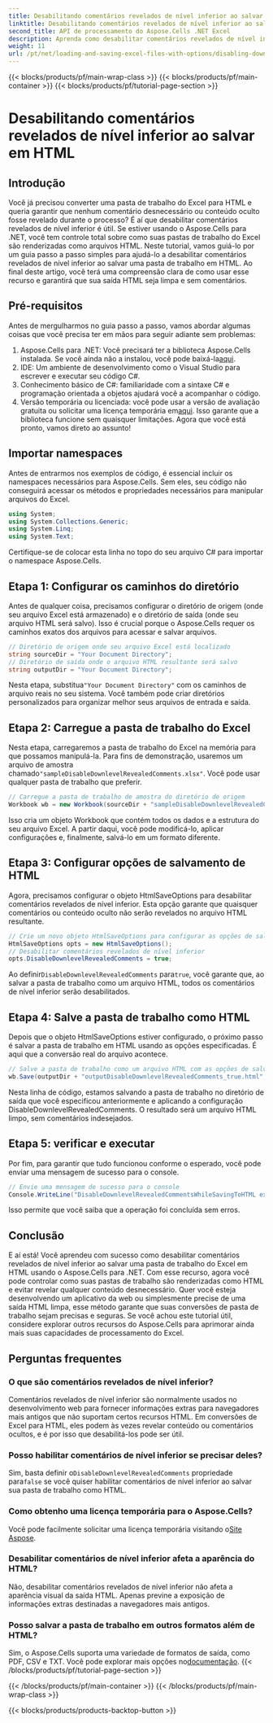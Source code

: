 ```yaml
---
title: Desabilitando comentários revelados de nível inferior ao salvar em HTML
linktitle: Desabilitando comentários revelados de nível inferior ao salvar em HTML
second_title: API de processamento do Aspose.Cells .NET Excel
description: Aprenda como desabilitar comentários revelados de nível inferior ao salvar uma pasta de trabalho do Excel em HTML usando o Aspose.Cells para .NET com este guia passo a passo detalhado.
weight: 11
url: /pt/net/loading-and-saving-excel-files-with-options/disabling-downlevel-revealed-comments/
---
```


{{< blocks/products/pf/main-wrap-class >}}
{{< blocks/products/pf/main-container >}}
{{< blocks/products/pf/tutorial-page-section >}}

# Desabilitando comentários revelados de nível inferior ao salvar em HTML

## Introdução
Você já precisou converter uma pasta de trabalho do Excel para HTML e queria garantir que nenhum comentário desnecessário ou conteúdo oculto fosse revelado durante o processo? É aí que desabilitar comentários revelados de nível inferior é útil. Se estiver usando o Aspose.Cells para .NET, você tem controle total sobre como suas pastas de trabalho do Excel são renderizadas como arquivos HTML. Neste tutorial, vamos guiá-lo por um guia passo a passo simples para ajudá-lo a desabilitar comentários revelados de nível inferior ao salvar uma pasta de trabalho em HTML. 
Ao final deste artigo, você terá uma compreensão clara de como usar esse recurso e garantirá que sua saída HTML seja limpa e sem comentários.
## Pré-requisitos
Antes de mergulharmos no guia passo a passo, vamos abordar algumas coisas que você precisa ter em mãos para seguir adiante sem problemas:
1. Aspose.Cells para .NET: Você precisará ter a biblioteca Aspose.Cells instalada. Se você ainda não a instalou, você pode baixá-la[aqui](https://releases.aspose.com/cells/net/).
2. IDE: Um ambiente de desenvolvimento como o Visual Studio para escrever e executar seu código C#.
3. Conhecimento básico de C#: familiaridade com a sintaxe C# e programação orientada a objetos ajudará você a acompanhar o código.
4.  Versão temporária ou licenciada: você pode usar a versão de avaliação gratuita ou solicitar uma licença temporária em[aqui](https://purchase.aspose.com/temporary-license/). Isso garante que a biblioteca funcione sem quaisquer limitações.
Agora que você está pronto, vamos direto ao assunto!
## Importar namespaces
Antes de entrarmos nos exemplos de código, é essencial incluir os namespaces necessários para Aspose.Cells. Sem eles, seu código não conseguirá acessar os métodos e propriedades necessários para manipular arquivos do Excel.
```csharp
using System;
using System.Collections.Generic;
using System.Linq;
using System.Text;
```
Certifique-se de colocar esta linha no topo do seu arquivo C# para importar o namespace Aspose.Cells.
## Etapa 1: Configurar os caminhos do diretório
Antes de qualquer coisa, precisamos configurar o diretório de origem (onde seu arquivo Excel está armazenado) e o diretório de saída (onde seu arquivo HTML será salvo). Isso é crucial porque o Aspose.Cells requer os caminhos exatos dos arquivos para acessar e salvar arquivos.
```csharp
// Diretório de origem onde seu arquivo Excel está localizado
string sourceDir = "Your Document Directory";
// Diretório de saída onde o arquivo HTML resultante será salvo
string outputDir = "Your Document Directory";
```
 Nesta etapa, substitua`"Your Document Directory"` com os caminhos de arquivo reais no seu sistema. Você também pode criar diretórios personalizados para organizar melhor seus arquivos de entrada e saída.
## Etapa 2: Carregue a pasta de trabalho do Excel
 Nesta etapa, carregaremos a pasta de trabalho do Excel na memória para que possamos manipulá-la. Para fins de demonstração, usaremos um arquivo de amostra chamado`"sampleDisableDownlevelRevealedComments.xlsx"`. Você pode usar qualquer pasta de trabalho que preferir.
```csharp
// Carregue a pasta de trabalho de amostra do diretório de origem
Workbook wb = new Workbook(sourceDir + "sampleDisableDownlevelRevealedComments.xlsx");
```
Isso cria um objeto Workbook que contém todos os dados e a estrutura do seu arquivo Excel. A partir daqui, você pode modificá-lo, aplicar configurações e, finalmente, salvá-lo em um formato diferente.
## Etapa 3: Configurar opções de salvamento de HTML
Agora, precisamos configurar o objeto HtmlSaveOptions para desabilitar comentários revelados de nível inferior. Esta opção garante que quaisquer comentários ou conteúdo oculto não serão revelados no arquivo HTML resultante.
```csharp
// Crie um novo objeto HtmlSaveOptions para configurar as opções de salvamento
HtmlSaveOptions opts = new HtmlSaveOptions();
// Desabilitar comentários revelados de nível inferior
opts.DisableDownlevelRevealedComments = true;
```
 Ao definir`DisableDownlevelRevealedComments` para`true`, você garante que, ao salvar a pasta de trabalho como um arquivo HTML, todos os comentários de nível inferior serão desabilitados.
## Etapa 4: Salve a pasta de trabalho como HTML
Depois que o objeto HtmlSaveOptions estiver configurado, o próximo passo é salvar a pasta de trabalho em HTML usando as opções especificadas. É aqui que a conversão real do arquivo acontece.
```csharp
// Salve a pasta de trabalho como um arquivo HTML com as opções de salvamento especificadas
wb.Save(outputDir + "outputDisableDownlevelRevealedComments_true.html", opts);
```
Nesta linha de código, estamos salvando a pasta de trabalho no diretório de saída que você especificou anteriormente e aplicando a configuração DisableDownlevelRevealedComments. O resultado será um arquivo HTML limpo, sem comentários indesejados.
## Etapa 5: verificar e executar
Por fim, para garantir que tudo funcionou conforme o esperado, você pode enviar uma mensagem de sucesso para o console.
```csharp
// Envie uma mensagem de sucesso para o console
Console.WriteLine("DisableDownlevelRevealedCommentsWhileSavingToHTML executed successfully.");
```
Isso permite que você saiba que a operação foi concluída sem erros.
## Conclusão
E aí está! Você aprendeu com sucesso como desabilitar comentários revelados de nível inferior ao salvar uma pasta de trabalho do Excel em HTML usando o Aspose.Cells para .NET. Com esse recurso, agora você pode controlar como suas pastas de trabalho são renderizadas como HTML e evitar revelar qualquer conteúdo desnecessário. Quer você esteja desenvolvendo um aplicativo da web ou simplesmente precise de uma saída HTML limpa, esse método garante que suas conversões de pasta de trabalho sejam precisas e seguras.
Se você achou este tutorial útil, considere explorar outros recursos do Aspose.Cells para aprimorar ainda mais suas capacidades de processamento do Excel.
## Perguntas frequentes
### O que são comentários revelados de nível inferior?
Comentários revelados de nível inferior são normalmente usados no desenvolvimento web para fornecer informações extras para navegadores mais antigos que não suportam certos recursos HTML. Em conversões de Excel para HTML, eles podem às vezes revelar conteúdo ou comentários ocultos, e é por isso que desabilitá-los pode ser útil.
### Posso habilitar comentários de nível inferior se precisar deles?
 Sim, basta definir o`DisableDownlevelRevealedComments` propriedade para`false` se você quiser habilitar comentários de nível inferior ao salvar sua pasta de trabalho como HTML.
### Como obtenho uma licença temporária para o Aspose.Cells?
 Você pode facilmente solicitar uma licença temporária visitando o[Site Aspose](https://purchase.aspose.com/temporary-license/).
### Desabilitar comentários de nível inferior afeta a aparência do HTML?
Não, desabilitar comentários revelados de nível inferior não afeta a aparência visual da saída HTML. Apenas previne a exposição de informações extras destinadas a navegadores mais antigos.
### Posso salvar a pasta de trabalho em outros formatos além de HTML?
 Sim, o Aspose.Cells suporta uma variedade de formatos de saída, como PDF, CSV e TXT. Você pode explorar mais opções no[documentação](https://reference.aspose.com/cells/net/).
{{< /blocks/products/pf/tutorial-page-section >}}

{{< /blocks/products/pf/main-container >}}
{{< /blocks/products/pf/main-wrap-class >}}

{{< blocks/products/products-backtop-button >}}
